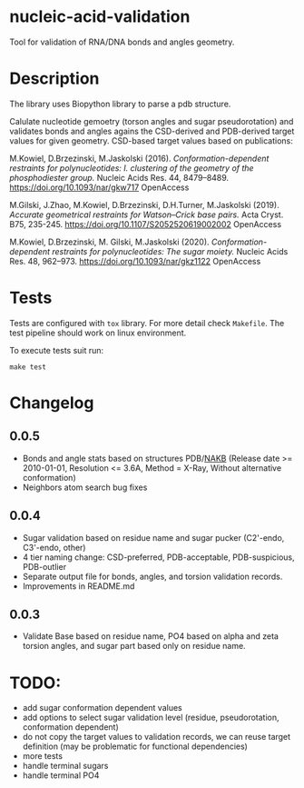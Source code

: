 # nucleic-acid-validation

Tool for validation of RNA/DNA bonds and angles geometry.

# Description

The library uses Biopython library to parse a pdb structure.

Calulate nucleotide gemoetry (torson angles and sugar pseudorotation) and validates bonds and angles agains
the CSD-derived and PDB-derived target values for given geometry. CSD-based target values based on publications:

M.Kowiel, D.Brzezinski, M.Jaskolski (2016).
*Conformation-dependent restraints for polynucleotides: I. clustering of the geometry of the phosphodiester group.*
Nucleic Acids Res. 44, 8479–8489. https://doi.org/10.1093/nar/gkw717 OpenAccess

M.Gilski, J.Zhao, M.Kowiel, D.Brzezinski, D.H.Turner, M.Jaskolski (2019).
*Accurate geometrical restraints for Watson–Crick base pairs.*
Acta Cryst. B75, 235-245. https://doi.org/10.1107/S2052520619002002 OpenAccess

M.Kowiel, D.Brzezinski, M. Gilski, M.Jaskolski (2020).
*Conformation-dependent restraints for polynucleotides: The sugar moiety.*
Nucleic Acids Res. 48, 962–973. https://doi.org/10.1093/nar/gkz1122 OpenAccess


# Tests

Tests are configured with `tox` library. For more detail check `Makefile`. The test pipeline should work
on linux environment.

To execute tests suit run:

    make test

# Changelog

## 0.0.5

- Bonds and angle stats based on structures PDB/[NAKB](https://nakb.org/) (Release date >= 2010-01-01, Resolution <= 3.6A, Method = X-Ray, Without alternative conformation)
- Neighbors atom search bug fixes

## 0.0.4

- Sugar validation based on residue name and sugar pucker (C2'-endo, C3'-endo, other)
- 4 tier naming change: CSD-preferred, PDB-acceptable, PDB-suspicious, PDB-outlier
- Separate output file for bonds, angles, and torsion validation records.
- Improvements in README.md

## 0.0.3

- Validate Base based on residue name, PO4 based on alpha and zeta torsion angles, and sugar part based only
on residue name.

# TODO:

- add sugar conformation dependent values
- add options to select sugar validation level (residue, pseudorotation, conformation dependent)
- do not copy the target values to validation records, we can reuse target definition (may be problematic for functional dependencies)
- more tests
- handle terminal sugars
- handle terminal PO4
